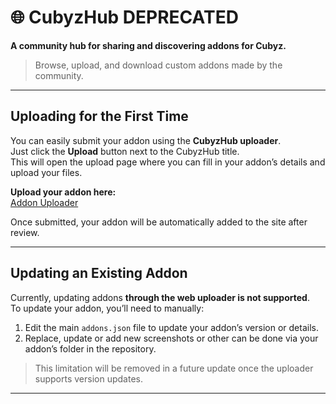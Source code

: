 # 🌐 **CubyzHub DEPRECATED**

**A community hub for sharing and discovering addons for Cubyz.**

> Browse, upload, and download custom addons made by the community.

---

## Uploading for the First Time

You can easily submit your addon using the **CubyzHub uploader**.  
Just click the **Upload** button next to the CubyzHub title.  
This will open the upload page where you can fill in your addon’s details and upload your files.

**Upload your addon here:**  
[Addon Uploader](https://addons.ashframe.net/upload.html)

Once submitted, your addon will be automatically added to the site after review.

---

## Updating an Existing Addon

Currently, updating addons **through the web uploader is not supported**.  
To update your addon, you’ll need to manually:

1. Edit the main `addons.json` file to update your addon’s version or details.  
2. Replace, update or add new screenshots or other can be done via your addon’s folder in the repository.

> This limitation will be removed in a future update once the uploader supports version updates.

---
